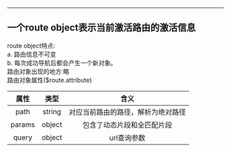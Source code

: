 ----
## 一个route object表示当前激活路由的激活信息  
route object特点:  
a. 路由信息不可变  
b. 每次成功导航后都会产生一个新对象。  
路由对象出现的地方:略  
路由对象属性($route.attribute)

|属性|类型|含义|
|:---:|:---:|:---:|
|path|string|对应当前路由的路径，解析为绝对路径|
|params|object|包含了动态片段和全匹配片段|
|query|object|url查询参数|
